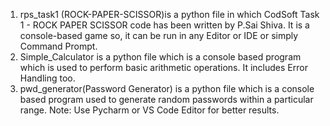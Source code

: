 1. rps_task1 (ROCK-PAPER-SCISSOR)is a python file in which CodSoft Task 1 - ROCK PAPER SCISSOR code has been written by P.Sai Shiva. It is a console-based game so, it can be run in any Editor or IDE or simply Command Prompt.
2. Simple_Calculator is a python file which is a console based program which is used to perform basic arithmetic operations. It includes Error Handling too.
3. pwd_generator(Password Generator) is a python file which is a console based program used to generate random passwords within a particular range.
 Note: Use Pycharm or VS Code Editor for better results. 
